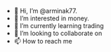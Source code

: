 - 👋 Hi, I’m @arminak77.
- 👀 I’m interested in money.
- 🌱 I’m currently learning trading
- 💞️ I’m looking to collaborate on
- 📫 How to reach me

<!---
arminak77/arminak77 is a ✨ special ✨ repository because its `README.md` (this file) appears on your GitHub profile.
You can click the Preview link to take a look at your changes.
--->
